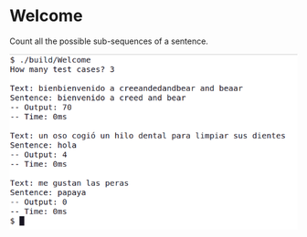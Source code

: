 # Welcome

Count all the possible sub-sequences of a sentence.

![Image](./assets/Screenshot%20from%202022-09-22%2014-57-32.png)
